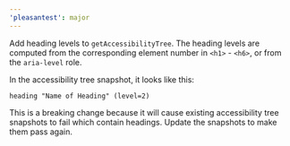 ```yaml
---
'pleasantest': major
---
```


Add heading levels to `getAccessibilityTree`. The heading levels are computed from the corresponding element number in `<h1>` - `<h6>`, or from the `aria-level` role.

In the accessibility tree snapshot, it looks like this:

```
heading "Name of Heading" (level=2)
```

This is a breaking change because it will cause existing accessibility tree snapshots to fail which contain headings. Update the snapshots to make them pass again.
